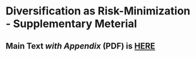 # Diversification as Risk-Minimization - Supplementary Meterial

## Main Text _with Appendix_ (PDF) is [HERE](https://github.com/anonymousIR26/wsdm-sup/raw/main/paper.pdf)


